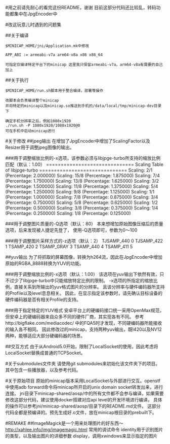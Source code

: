 #用之前请先耐心的看完这份README，谢谢
目前这部分代码还比较乱，转码功能都集中在JpgEncoder中

#改这玩意儿时遇到的问题集

##关于编译

    $MINICAP_HOME/jni/Application.mk中修改

    APP_ABI := armeabi-v7a arm64-v8a x86 x86_64

    可指定仅编译特定平台下的minicap 这里我只保留armeabi-v7a，arm64-v8a有需要的自己加上

##关于执行

    $MINICAP_HOME/run.sh脚本用于整合编译，部署等操作

    改脚本会负责编译整个minicap
    并将特定的minicap以及minicap.so推送到手机的/data/local/tmp/minicap-dev目录下

    确定手机分辨率之后，例如1080x1920
    ./run.sh -P 1080x1920/1080x1920@0
    可在手机中启动minicap进行


#关于修改
##jpeg输出
    在增加了JpgEncoder中增加了ScalingFactor以及Resizer用于调整jpeg图像的输出。

###用于调整缩放比例的-x选项，该参数必须与libjpge-turbo所支持的缩放比例匹配（默认：1.00）
        ==============================
        Scaling Table of libjpge-turbo
        ==============================
        Scaling: 2/1 (Percentage: 2.000000)
        Scaling: 15/8 (Percentage: 1.875000)
        Scaling: 7/4 (Percentage: 1.750000)
        Scaling: 13/8 (Percentage: 1.625000)
        Scaling: 3/2 (Percentage: 1.500000)
        Scaling: 11/8 (Percentage: 1.375000)
        Scaling: 5/4 (Percentage: 1.250000)
        Scaling: 9/8 (Percentage: 1.125000)
        Scaling: 1/1 (Percentage: 1.000000)
        Scaling: 7/8 (Percentage: 0.875000)
        Scaling: 3/4 (Percentage: 0.750000)
        Scaling: 5/8 (Percentage: 0.625000)
        Scaling: 1/2 (Percentage: 0.500000)
        Scaling: 3/8 (Percentage: 0.375000)
        Scaling: 1/4 (Percentage: 0.250000)
        Scaling: 1/8 (Percentage: 0.125000)

###用于调整图片质量的-Q选项（默认：80）
    本来想增加原始图像压缩后的质量选项，后来发现被人捷足先登了，
    使用-Q选项即可，参数为0～100

###用于调整图片采样方式的-z选项（默认：2）
    TJSAMP_440   0
    TJSAMP_422   1
    TSAMP_420    2
    TSAMP_GRAY   3
    TSAMP_440    4
    TSAMP_411    5

##yuv输出
    为了将抓取的屏幕图像，转换为h264流，因此在JpgEncoder中增加原始的RGBA_8888转换为YUV的功能。

###用于调整缩放比例的-x选项（默认：1.00）
    该选项在yuv输出下依然有效，只不过少了libjpge-turbo中只能缩放特定比例的限制。
    -x选项的所指定的缩放比例，直接关系到所输出的yuv格式图片的分辨率。
    且该分辨率与硬件编码器所支持的Profile以及level息息相关。
    因此，在显示指定该参数时，请先确认目标设备的硬件编码器是否有相关Profile的支持。

###用于指定特定的YUV格式
    安卓平台上的硬编码接口统一采用OpenMax规范，但安卓上的硬编码器来自众多不同的硬件厂商，其实现各有不同。
    参考http://bigflake.com/mediacodec/ 中的FQA5时才发现，不同硬编码器所能接收的输入各不相同。
    因此修改过的minicap，支持两种yuv输出，既I420以及NV12两种，能够适应大部分硬编码器的场景。

##交互方式
由于从Android5.0开始，限制了LocalSocket的使用，因此考虑将LocalSocket替换成普通的TCPSocket。


#关于submodules文件夹
请使用git submodules来初始化该文件夹下的项目。
其中包含一些播放器，以及参考代码。

#关于原始项目
原始的minicap版本采用LocalSocket与外部进行交互。openstf中使用adb forward命令将minicap所开启的unix domain socket转发出来，进行连接。
jni目录下minicap-shared/aosp/中的所有文件都不会参与编译。如果需要修改这部分代码，建议使用docker搭建对应api level的开发环境进行编译。
具体的操作可以参考jni/minicap-shared/aosp/目录下的README.md文件。
这部分代码全都是预编译的。预先生成好.o文件，放在minicap根目录的prebuilt下。


#REMAKE
##ImageMagick是一个用来处理图片的好东西～
http://xahlee.info/img/imagemagic.html
常用的调试命令
    identity用于识别图片的类型，以及输出图片的详细参数
    display，调用xwindows来显示指定的图片

